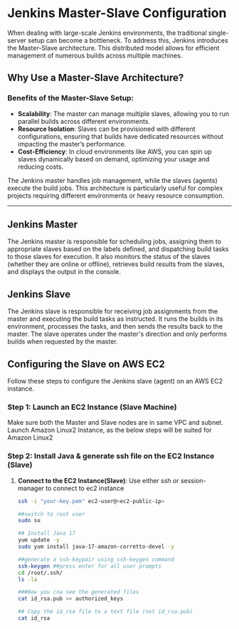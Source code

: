 # Jenkins Master-Slave Configuration

When dealing with large-scale Jenkins environments, the traditional single-server setup can become a bottleneck. To address this, Jenkins introduces the Master-Slave architecture. This distributed model allows for efficient management of numerous builds across multiple machines.
## Why Use a Master-Slave Architecture?

### Benefits of the Master-Slave Setup:
- **Scalability**: The master can manage multiple slaves, allowing you to run parallel builds across different environments.
- **Resource Isolation**: Slaves can be provisioned with different configurations, ensuring that builds have dedicated resources without impacting the master’s performance.
- **Cost-Efficiency**: In cloud environments like AWS, you can spin up slaves dynamically based on demand, optimizing your usage and reducing costs.

The Jenkins master handles job management, while the slaves (agents) execute the build jobs. This architecture is particularly useful for complex projects requiring different environments or heavy resource consumption.

---

## Jenkins Master

The Jenkins master is responsible for scheduling jobs, assigning them to appropriate slaves based on the labels defined, and dispatching build tasks to those slaves for execution. It also monitors the status of the slaves (whether they are online or offline), retrieves build results from the slaves, and displays the output in the console.

## Jenkins Slave

The Jenkins slave is responsible for receiving job assignments from the master and executing the build tasks as instructed. It runs the builds in its environment, processes the tasks, and then sends the results back to the master. The slave operates under the master's direction and only performs builds when requested by the master.

## Configuring the Slave on AWS EC2

Follow these steps to configure the Jenkins slave (agent) on an AWS EC2 instance.

### Step 1: Launch an EC2 Instance (Slave Machine)

Make sure both the Master and Slave nodes are in same VPC and subnet. Launch Amazon Linux2 Instance, as the below steps will be suited for Amazon Linux2

### Step 2: Install Java & generate ssh file on the EC2 Instance (Slave)

1. **Connect to the EC2 Instance(Slave)**:
   Use either ssh or session-manager to connect to ec2 instance
   ```bash
   ssh -i "your-key.pem" ec2-user@<ec2-public-ip>

   ##switch to root user
   sudo su
   
   ## Install Java 17
   yum update -y
   sudo yum install java-17-amazon-corretto-devel -y
   
   ##generate a ssh-keypair using ssh-keygen command
   ssh-keygen ##press enter for all user prompts
   cd /root/.ssh/
   ls -la
   
   ###Now you cna see the generated files
   cat id_rsa.pub >> authorized_keys

   ## Copy the id_rsa file to a text file (not id_rsa.pub)
   cat id_rsa
 
   ```
   
